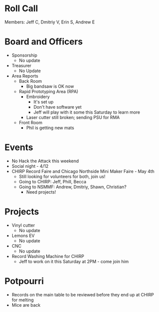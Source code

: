 Roll Call
=========
Members: Jeff C, Dmitriy V, Erin S, Andrew E

Board and Officers
==================
- Sponsorship
  - No update
- Treasurer
  - No Update
- Area Reports
  - Back Room
    - Big bandsaw is OK now
  - Rapid Prototyping Area (RPA)
    - Embroidery
      - It's set up
      - Don't have software yet
      - Jeff will play with it some this Saturday to learn more
    - Laser cutter still broken; sending PSU for RMA
  - Front Room
    - Phil is getting new mats

Events
======
- No Hack the Attack this weekend
- Social night - 4/12
- CHIRP Record Faire and Chicago Northside Mini Maker Faire - May 4th
  - Still looking for volunteers for both, join us!
  - Going to CHIRP: Jeff, Phill, Becca
  - Going to NSMMF: Andrew, Dmitriy, Shawn, Christian?
    - Need projects!

Projects
========
- Vinyl cutter
  - No update
- Lemons EV
  - No update
- CNC
  - No update
- Record Washing Machine for CHIRP
  - Jeff to work on it this Saturday at 2PM - come join him
  
Potpourri
=========
- Records on the main table to be reviewed before they end up at CHIRP for melting
- Mice are back
